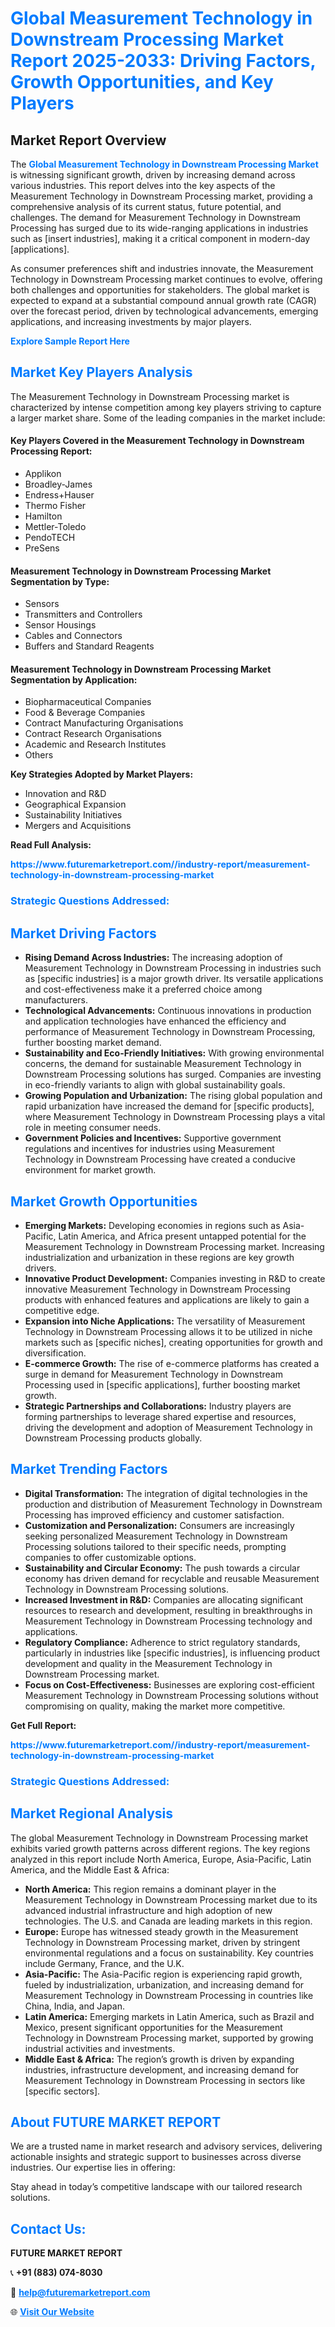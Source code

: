 <h1 style="color: #007BFF;">Global Measurement Technology in Downstream Processing Market Report 2025-2033: Driving Factors, Growth Opportunities, and Key Players</h1>

<section id="overview">
<h2>Market Report Overview</h2>
<p>The <a href="https://www.futuremarketreport.com//industry-report/measurement-technology-in-downstream-processing-market" style="color: #007BFF; text-decoration: none;"><strong>Global Measurement Technology in Downstream Processing Market</strong></a> is witnessing significant growth, driven by increasing demand across various industries. This report delves into the key aspects of the Measurement Technology in Downstream Processing market, providing a comprehensive analysis of its current status, future potential, and challenges. The demand for Measurement Technology in Downstream Processing has surged due to its wide-ranging applications in industries such as [insert industries], making it a critical component in modern-day [applications].</p>
<p>As consumer preferences shift and industries innovate, the Measurement Technology in Downstream Processing market continues to evolve, offering both challenges and opportunities for stakeholders. The global market is expected to expand at a substantial compound annual growth rate (CAGR) over the forecast period, driven by technological advancements, emerging applications, and increasing investments by major players.</p>
</section>

<section id="overview">
<p><a href="https://www.futuremarketreport.com//request-sample/reportId=54461" style="color: #007BFF; text-decoration: none;"><strong>Explore Sample Report Here</strong></a></p>
</section>

<section id="key-players">
<h2 style="color: #007BFF;">Market Key Players Analysis</h2>
<p>The Measurement Technology in Downstream Processing market is characterized by intense competition among key players striving to capture a larger market share. Some of the leading companies in the market include:</p>
<h4>Key Players Covered in the Measurement Technology in Downstream Processing Report:</h4>
<ul><li>Applikon</li><li>Broadley-James</li><li>Endress+Hauser</li><li>Thermo Fisher</li><li>Hamilton</li><li>Mettler-Toledo</li><li>PendoTECH</li><li>PreSens</li></ul>
<h4>Measurement Technology in Downstream Processing Market Segmentation by Type:</h4>
<ul><li>Sensors</li><li>Transmitters and Controllers</li><li>Sensor Housings</li><li>Cables and Connectors</li><li>Buffers and Standard Reagents</li></ul>

<h4>Measurement Technology in Downstream Processing Market Segmentation by Application:</h4>
<ul><li>Biopharmaceutical Companies</li><li>Food &amp; Beverage Companies</li><li>Contract Manufacturing Organisations</li><li>Contract Research Organisations</li><li>Academic and Research Institutes</li><li>Others</li></ul>
<p><strong>Key Strategies Adopted by Market Players:</strong></p>
<ul>
<li>Innovation and R&D</li>
<li>Geographical Expansion</li>
<li>Sustainability Initiatives</li>
<li>Mergers and Acquisitions</li>
</ul>
</section>

<section>
<p><strong>Read Full Analysis: </strong></p><a href="https://www.futuremarketreport.com//industry-report/measurement-technology-in-downstream-processing-market" style="color: #007BFF; text-decoration: none;"><strong>https://www.futuremarketreport.com//industry-report/measurement-technology-in-downstream-processing-market</strong></a>
<h3 style="color: #007BFF;">Strategic Questions Addressed:</h3>
</section>

<section id="driving-factors">
<h2 style="color: #007BFF;">Market Driving Factors</h2>
<ul>
<li><strong>Rising Demand Across Industries:</strong> The increasing adoption of Measurement Technology in Downstream Processing in industries such as [specific industries] is a major growth driver. Its versatile applications and cost-effectiveness make it a preferred choice among manufacturers.</li>
<li><strong>Technological Advancements:</strong> Continuous innovations in production and application technologies have enhanced the efficiency and performance of Measurement Technology in Downstream Processing, further boosting market demand.</li>
<li><strong>Sustainability and Eco-Friendly Initiatives:</strong> With growing environmental concerns, the demand for sustainable Measurement Technology in Downstream Processing solutions has surged. Companies are investing in eco-friendly variants to align with global sustainability goals.</li>
<li><strong>Growing Population and Urbanization:</strong> The rising global population and rapid urbanization have increased the demand for [specific products], where Measurement Technology in Downstream Processing plays a vital role in meeting consumer needs.</li>
<li><strong>Government Policies and Incentives:</strong> Supportive government regulations and incentives for industries using Measurement Technology in Downstream Processing have created a conducive environment for market growth.</li>
</ul>
</section>

<section id="growth-opportunities">
<h2 style="color: #007BFF;">Market Growth Opportunities</h2>
<ul>
<li><strong>Emerging Markets:</strong> Developing economies in regions such as Asia-Pacific, Latin America, and Africa present untapped potential for the Measurement Technology in Downstream Processing market. Increasing industrialization and urbanization in these regions are key growth drivers.</li>
<li><strong>Innovative Product Development:</strong> Companies investing in R&D to create innovative Measurement Technology in Downstream Processing products with enhanced features and applications are likely to gain a competitive edge.</li>
<li><strong>Expansion into Niche Applications:</strong> The versatility of Measurement Technology in Downstream Processing allows it to be utilized in niche markets such as [specific niches], creating opportunities for growth and diversification.</li>
<li><strong>E-commerce Growth:</strong> The rise of e-commerce platforms has created a surge in demand for Measurement Technology in Downstream Processing used in [specific applications], further boosting market growth.</li>
<li><strong>Strategic Partnerships and Collaborations:</strong> Industry players are forming partnerships to leverage shared expertise and resources, driving the development and adoption of Measurement Technology in Downstream Processing products globally.</li>
</ul>
</section>

<section id="trending-factors">
<h2 style="color: #007BFF;">Market Trending Factors</h2>
<ul>
<li><strong>Digital Transformation:</strong> The integration of digital technologies in the production and distribution of Measurement Technology in Downstream Processing has improved efficiency and customer satisfaction.</li>
<li><strong>Customization and Personalization:</strong> Consumers are increasingly seeking personalized Measurement Technology in Downstream Processing solutions tailored to their specific needs, prompting companies to offer customizable options.</li>
<li><strong>Sustainability and Circular Economy:</strong> The push towards a circular economy has driven demand for recyclable and reusable Measurement Technology in Downstream Processing solutions.</li>
<li><strong>Increased Investment in R&D:</strong> Companies are allocating significant resources to research and development, resulting in breakthroughs in Measurement Technology in Downstream Processing technology and applications.</li>
<li><strong>Regulatory Compliance:</strong> Adherence to strict regulatory standards, particularly in industries like [specific industries], is influencing product development and quality in the Measurement Technology in Downstream Processing market.</li>
<li><strong>Focus on Cost-Effectiveness:</strong> Businesses are exploring cost-efficient Measurement Technology in Downstream Processing solutions without compromising on quality, making the market more competitive.</li>
</ul>
</section>

<section>
<p><strong>Get Full Report: </strong></p><a href="https://www.futuremarketreport.com//industry-report/measurement-technology-in-downstream-processing-market" style="color: #007BFF; text-decoration: none;"><strong>https://www.futuremarketreport.com//industry-report/measurement-technology-in-downstream-processing-market</strong></a>
<h3 style="color: #007BFF;">Strategic Questions Addressed:</h3>
</section>


<section id="regional-analysis">
<h2 style="color: #007BFF;">Market Regional Analysis</h2>
<p>The global Measurement Technology in Downstream Processing market exhibits varied growth patterns across different regions. The key regions analyzed in this report include North America, Europe, Asia-Pacific, Latin America, and the Middle East & Africa:</p>
<ul>
<li><strong>North America:</strong> This region remains a dominant player in the Measurement Technology in Downstream Processing market due to its advanced industrial infrastructure and high adoption of new technologies. The U.S. and Canada are leading markets in this region.</li>
<li><strong>Europe:</strong> Europe has witnessed steady growth in the Measurement Technology in Downstream Processing market, driven by stringent environmental regulations and a focus on sustainability. Key countries include Germany, France, and the U.K.</li>
<li><strong>Asia-Pacific:</strong> The Asia-Pacific region is experiencing rapid growth, fueled by industrialization, urbanization, and increasing demand for Measurement Technology in Downstream Processing in countries like China, India, and Japan.</li>
<li><strong>Latin America:</strong> Emerging markets in Latin America, such as Brazil and Mexico, present significant opportunities for the Measurement Technology in Downstream Processing market, supported by growing industrial activities and investments.</li>
<li><strong>Middle East & Africa:</strong> The region’s growth is driven by expanding industries, infrastructure development, and increasing demand for Measurement Technology in Downstream Processing in sectors like [specific sectors].</li>
</ul>
</section>

<footer>
<h2 style="color: #007BFF;">About FUTURE MARKET REPORT</h2>
<p>We are a trusted name in market research and advisory services, delivering actionable insights and strategic support to businesses across diverse industries. Our expertise lies in offering:</p>

<p>Stay ahead in today’s competitive landscape with our tailored research solutions.</p>

<h2 style="color: #007BFF;">Contact Us:</h2>
<p><strong>FUTURE MARKET REPORT</strong></p>
<p>📞 <strong>+91 (883) 074-8030</strong></p>
<p>📧 <strong><a href="mailto:help@futuremarketreport.com" style="color: #007BFF;">help@futuremarketreport.com</a></strong></p>
<p>🌐 <strong><a href="https://www.futuremarketreport.com/" style="color: #007BFF;">Visit Our Website</a></strong></p>
</footer>